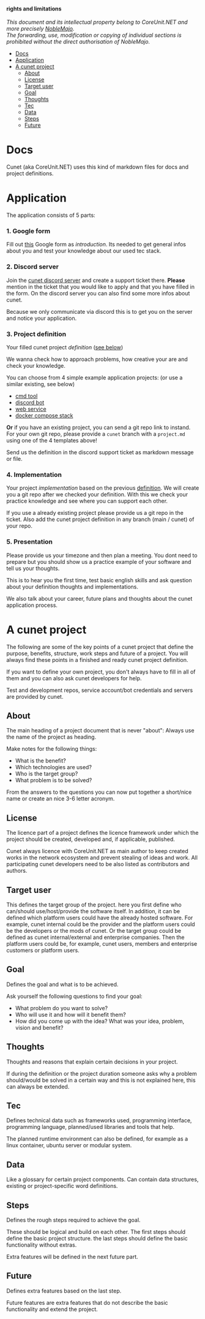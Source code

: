 #### **rights and limitations**  
*This document and its intellectual property belong to CoreUnit.NET and more precisely [NobleMajo](https://github.com/noblemajo).*  
*The forwarding, use, modification or copying of individual sections is prohibited without the direct authorisation of NobleMajo.*

- [Docs](#docs)
- [Application](#application)
- [A cunet project](#a-cunet-project)
  - [About](#about)
  - [License](#license)
  - [Target user](#target-user)
  - [Goal](#goal)
  - [Thoughts](#thoughts)
  - [Tec](#tec)
  - [Data](#data)
  - [Steps](#steps)
  - [Future](#future)

# Docs
Cunet (aka CoreUnit.NET) uses this kind of markdown files for docs and project definitions.

# Application
The application consists of 5 parts:

### 1. Google form
Fill out [this](https://forms.gle/Jo4hYGeW8ZCQRBES7) Google form as *introduction*.
Its needed to get general infos about you and test your knowledge about our used tec stack.

### 2. Discord server
Join the [cunet discord server](https://discord.com/invite/GJSbyJ5Jpe) and create a support ticket there.
**Please** mention in the ticket that you would like to apply and that you have filled in the form. On the discord server you can also find some more infos about cunet.

Because we only communicate via discord this is to get you on the server and notice your application.

### 3. Project definition
Your filled cunet project *definition* ([see below](#a-cunet-project))

We wanna check how to approach problems, how creative your are and check your knowledge.

You can choose from 4 simple example application projects: (or use a similar existing, see below)
- [cmd tool](./basic-cmd-tool.md)
- [discord bot](./basic-discord-bot.md)
- [web service](./basic-web-service.md)
- [docker compose stack](./basic-docker-compose-stack.md)

**Or** if you have an existing project, you can send a git repo link to instand.  
For your own git repo, please provide a `cunet` branch with a `project.md` using one of the 4 templates above!

Send us the definition in the discord support ticket as markdown message or file.

### 4. Implementation
Your project *implementation* based on the previous [definition](#3-project-definition).
We will create you a git repo after we checked your definition.
With this we check your practice knowledge and see where you can support each other.

If you use a already existing project please provide us a git repo in the ticket.
Also add the cunet project definition in any branch (main / cunet) of your repo.

### 5. Presentation
Please provide us your timezone and then plan a meeting.
You dont need to prepare but you should show us a practice example of your software and tell us your thoughts.

This is to hear you the first time, test basic english skills and ask question about your definition thoughts and implementations.

We also talk about your career, future plans and thoughts about the cunet application process.

# A cunet project
The following are some of the key points of a cunet project that define the purpose, benefits, structure, work steps and future of a project.
You will always find these points in a finished and ready cunet project definition.

If you want to define your own project, you don't always have to fill in all of them and you can also ask cunet developers for help.

Test and development repos, service account/bot credentials and servers are provided by cunet.

## About
The main heading of a project document that is never "about": Always use the name of the project as heading.

Make notes for the following things:
- What is the benefit?
- Which technologies are used?
- Who is the target group?
- What problem is to be solved?

From the answers to the questions you can now put together a short/nice name or create an nice 3-6 letter acronym.

## License
The licence part of a project defines the licence framework under which the project should be created, developed and, if applicable, published.  

Cunet always licence with CoreUnit.NET as main author to keep created works in the network ecosystem and prevent stealing of ideas and work.
All participating cunet developers need to be also listed as contributors and authors.  

## Target user
This defines the target group of the project.
here you first define who can/should use/host/provide the software itself.
In addition, it can be defined which platform users could have the already hosted software.
For example, cunet internal could be the provider and the platform users could be the developers or the mods of cunet.
Or the target group could be defined as cunet internal/external and enterprise companies.
Then the platform users could be, for example, cunet users, members and enterprise customers or platform users.

## Goal
Defines the goal and what is to be achieved.

Ask yourself the following questions to find your goal:
- What problem do you want to solve?
- Who will use it and how will it benefit them?
- How did you come up with the idea? What was your idea, problem, vision and benefit?

## Thoughts
Thoughts and reasons that explain certain decisions in your project.

If during the definition or the project duration someone asks why a problem should/would be solved in a certain way and this is not explained here, this can always be extended.

## Tec
Defines technical data such as frameworks used, programming interface, programming language, planned/used libraries and tools that help.

The planned runtime environment can also be defined, for example as a linux container, ubuntu server or modular system.

## Data
Like a glossary for certain project components.
Can contain data structures, existing or project-specific word definitions.

## Steps
Defines the rough steps required to achieve the goal.

These should be logical and build on each other.
The first steps should define the basic project structure.
the last steps should define the basic functionality without extras.

Extra features will be defined in the next future part.

## Future
Defines extra features based on the last step.

Future features are extra features that do not describe the basic functionality and extend the project.
